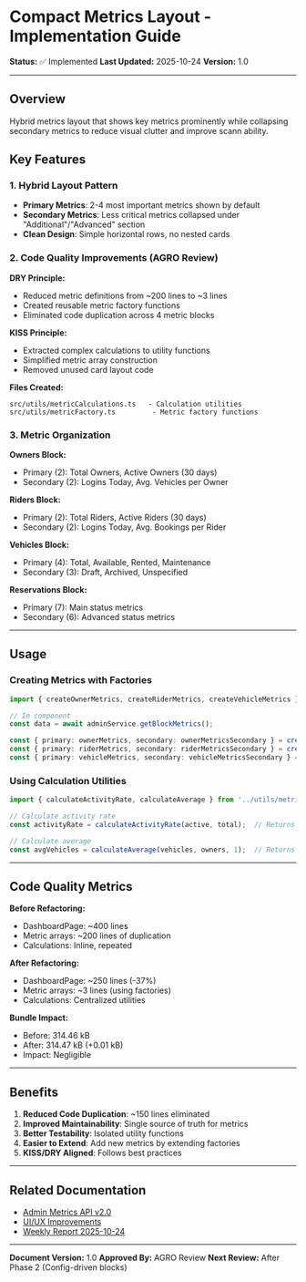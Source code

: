 # Compact Metrics Layout - Implementation Guide

**Status:** ✅ Implemented
**Last Updated:** 2025-10-24
**Version:** 1.0

---

## Overview

Hybrid metrics layout that shows key metrics prominently while collapsing secondary metrics to reduce visual clutter and improve scann ability.

## Key Features

### 1. Hybrid Layout Pattern
- **Primary Metrics**: 2-4 most important metrics shown by default
- **Secondary Metrics**: Less critical metrics collapsed under "Additional"/"Advanced" section
- **Clean Design**: Simple horizontal rows, no nested cards

### 2. Code Quality Improvements (AGRO Review)

**DRY Principle:**
- Reduced metric definitions from ~200 lines to ~3 lines
- Created reusable metric factory functions
- Eliminated code duplication across 4 metric blocks

**KISS Principle:**
- Extracted complex calculations to utility functions
- Simplified metric array construction
- Removed unused card layout code

**Files Created:**
```
src/utils/metricCalculations.ts   - Calculation utilities
src/utils/metricFactory.ts         - Metric factory functions
```

### 3. Metric Organization

**Owners Block:**
- Primary (2): Total Owners, Active Owners (30 days)
- Secondary (2): Logins Today, Avg. Vehicles per Owner

**Riders Block:**
- Primary (2): Total Riders, Active Riders (30 days)
- Secondary (2): Logins Today, Avg. Bookings per Rider

**Vehicles Block:**
- Primary (4): Total, Available, Rented, Maintenance
- Secondary (3): Draft, Archived, Unspecified

**Reservations Block:**
- Primary (7): Main status metrics
- Secondary (6): Advanced status metrics

---

## Usage

### Creating Metrics with Factories

```typescript
import { createOwnerMetrics, createRiderMetrics, createVehicleMetrics } from '../utils/metricFactory';

// In component
const data = await adminService.getBlockMetrics();

const { primary: ownerMetrics, secondary: ownerMetricsSecondary } = createOwnerMetrics(data);
const { primary: riderMetrics, secondary: riderMetricsSecondary } = createRiderMetrics(data);
const { primary: vehicleMetrics, secondary: vehicleMetricsSecondary } = createVehicleMetrics(data);
```

### Using Calculation Utilities

```typescript
import { calculateActivityRate, calculateAverage } from '../utils/metricCalculations';

// Calculate activity rate
const activityRate = calculateActivityRate(active, total);  // Returns percentage

// Calculate average
const avgVehicles = calculateAverage(vehicles, owners, 1);  // Returns "X.X" or "N/A"
```

---

## Code Quality Metrics

**Before Refactoring:**
- DashboardPage: ~400 lines
- Metric arrays: ~200 lines of duplication
- Calculations: Inline, repeated

**After Refactoring:**
- DashboardPage: ~250 lines (-37%)
- Metric arrays: ~3 lines (using factories)
- Calculations: Centralized utilities

**Bundle Impact:**
- Before: 314.46 kB
- After: 314.47 kB (+0.01 kB)
- Impact: Negligible

---

## Benefits

1. **Reduced Code Duplication**: ~150 lines eliminated
2. **Improved Maintainability**: Single source of truth for metrics
3. **Better Testability**: Isolated utility functions
4. **Easier to Extend**: Add new metrics by extending factories
5. **KISS/DRY Aligned**: Follows best practices

---

## Related Documentation

- [Admin Metrics API v2.0](./FEATURE_ADMIN_METRICS_BLOCKS.md)
- [UI/UX Improvements](./UI_UX_IMPROVEMENTS.md)
- [Weekly Report 2025-10-24](./weekly-report-2025-10-24.md)

---

**Document Version:** 1.0
**Approved By:** AGRO Review
**Next Review:** After Phase 2 (Config-driven blocks)

